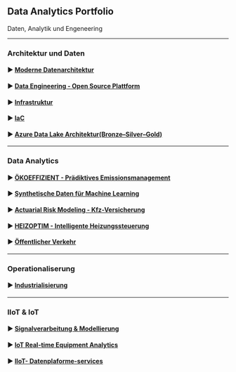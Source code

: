 ## Data Analytics Portfolio

Daten, Analytik und Engeneering

---
###   Architektur und Daten 
#### ▶️ [Moderne Datenarchitektur](./projects-Data-Analytics/project-1-Data-architecture/)   
#### ▶️ [Data Engineering - Open Source Plattform](./projects-Data-Analytics/project-2-Data-Engineering/)   
#### ▶️ [Infrastruktur](./projects-Data-Analytics/project-3-Infrastruktur/)   
#### ▶️ [IaC](./projects-Data-Analytics/terraform/)      
#### ▶️ [Azure Data Lake Architektur(Bronze–Silver–Gold)](./projects-Data-Analytics/Data-Lake-Architektur/) 
---

###  Data Analytics
#### ▶️ [ÖKOEFFIZIENT - Prädiktives Emissionsmanagement](./projects-Data-Analytics/project-4-ÖKOEFFIZIENT/README.md)   
#### ▶️ [Synthetische Daten für Machine Learning](./projects-Data-Analytics/project-4-ÖKOEFFIZIENT/README.md)   
#### ▶️ [Actuarial Risk Modeling - Kfz-Versicherung](./projects-Data-Analytics/project-4-ÖKOEFFIZIENT/README.md)   
#### ▶️ [HEIZOPTIM - Intelligente Heizungssteuerung](./projects-Data-Analytics/project-4-ÖKOEFFIZIENT/README.md)   
#### ▶️ [Öffentlicher Verkehr](./projects-Data-Analytics/Project-5-OeffentlichenVerkehr/README.md)   
---

###   Operationaliserung
#### ▶️ [Industrialisierung](./projects-Data-Analytics/Project-IIoT/Industrialisierung/README.md)

---
###  IIoT & IoT  
#### ▶️ [Signalverarbeitung & Modellierung](./projects-Data-Analytics/Project-IIoT/README.md)
#### ▶️ [IoT Real-time Equipment Analytics](./projects-Data-Analytics/Project-IIoT/IoT-Real-time-Analytics/README.md)
#### ▶️ [IIoT- Datenplaforme-services](./projects-Data-Analytics/Project-IIoT/IIoT-Datenplatforme-Services/README.md)
